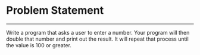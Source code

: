 # Problem Statement
--------------------------
Write a program that asks a user to enter a number. Your program will then double that number and print out the result. It will repeat that process until the value is 100 or greater.